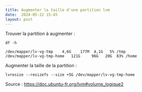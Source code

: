 ```yaml
---
title: Augmenter la taille d'une partition lvm
date:  2024-05-22 15:45
layout: post
---
```


Trouver la partition à augmenter :

```
df -h

/dev/mapper/lv-vg-tmp    4,6G    177M  4,1G   5% /tmp
/dev/mapper/lv-vg-tmp-home   121G     96G   20G  83% /home
```

Augmenter la taille de la partition :

```
lvresize --resizefs --size +5G /dev/mapper/lv-vg-tmp-home
```

Source : https://doc.ubuntu-fr.org/lvm#volume_logique2
